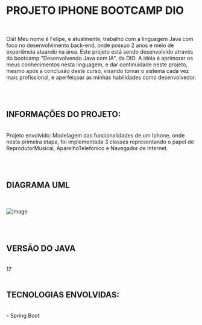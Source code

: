 # PROJETO IPHONE BOOTCAMP DIO
<br>
<p>Olá! Meu nome é Felipe, e atualmente, trabalho com a
linguagem Java com foco no desenvolvimento back-end,
onde possuo 2 anos e meio de experiência atuando 
na área. 
Este projeto está sendo desenvolvido através do bootcamp
"Desenvolvendo Java com IA", da DIO. A idéia é aprimorar
os meus conhecimentos nesta linguagem, e dar continuidade 
neste projeto, mesmo após a conclusão deste curso, 
visando tornar o sistema cada vez mais profissional,
e aperfeiçoar as minhas habilidades como desenvolvedor.</p>

<br><br>

## INFORMAÇÕES DO PROJETO:
<br>
Projeto envolvido: Modelagem das funcionalidades de um Iphone,
onde nesta primeira etapa, foi implementada 3 classes representando
o papel de ReprodutorMusical, AparelhoTelefonico e Navegador de Internet.

<br><br>

## DIAGRAMA UML 

<br>

![image](https://github.com/FXOliveira/Projeto-Iphone-Boootcamp-DIO/assets/81167481/fb4f1329-0485-4129-8a2a-eddc0227eece)

<br><br>

## VERSÃO DO JAVA
<br>
17
<br><br>

## TECNOLOGIAS ENVOLVIDAS:
<br>
 - Spring Boot





